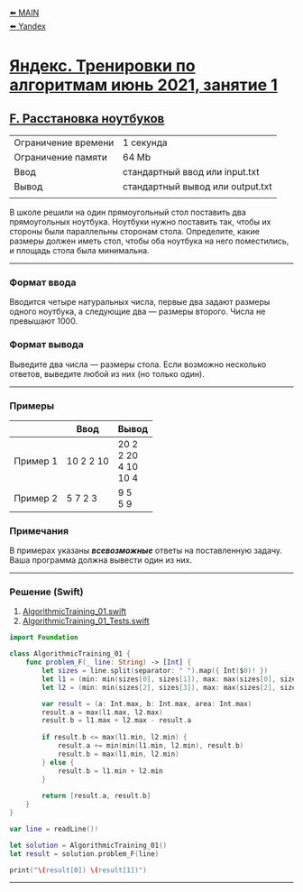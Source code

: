 [⬅️ MAIN][main]<br>[⬅️ Yandex][Yandex]  

[main]: ./../../../README.md
[Yandex]: ./../../README.md
[Yandex_AT_01_orig]: https://contest.yandex.ru/contest/27393
[Yandex_AT_01_F]: https://contest.yandex.ru/contest/27393/problems/F/

# [Яндекс. Тренировки по алгоритмам июнь 2021, занятие 1][Yandex_AT_01_orig]
## [F. Расстановка ноутбуков][Yandex_AT_01_F]

|||
|--------------------|----------------------------------|
|Ограничение времени |1 секунда                         |
|Ограничение памяти  |64 Mb                             |
|Ввод                |стандартный ввод или input.txt    |
|Вывод               |стандартный вывод или output.txt  |
|||

В школе решили на один прямоугольный стол поставить два прямоугольных ноутбука. Ноутбуки нужно поставить так, чтобы их стороны были параллельны сторонам стола. Определите, какие размеры должен иметь стол, чтобы оба ноутбука на него поместились, и площадь стола была минимальна.


---
### Формат ввода
Вводится четыре натуральных числа, первые два задают размеры одного ноутбука, а следующие два — размеры второго. Числа не превышают 1000.


### Формат вывода
Выведите два числа — размеры стола. Если возможно несколько ответов, выведите любой из них (но только один).


---
### Примеры
|         |Ввод      |Вывод                              |
|---------|----------|-----------------------------------|
|Пример 1 |10 2 2 10 |20 2 <br> 2 20 <br> 4 10 <br> 10 4 |
|Пример 2 |5 7 2 3   |9 5 <br> 5 9                       |


### Примечания
В примерах указаны ***всевозможные*** ответы на поставленную задачу. Ваша программа должна вывести один из них.


---
### Решение (Swift)
[AlgorithmicTraining_01]: ./../../YandexTasks.Swift/YandexTasks/Sources/YandexTasks/AlgorithmicTraining_01.swift
[AlgorithmicTraining_01_Tests]: ./../../YandexTasks.Swift/YandexTasks/Tests/YandexTasksTests/AlgorithmicTraining_01_Tests.swift

1. [AlgorithmicTraining_01.swift][AlgorithmicTraining_01]
2. [AlgorithmicTraining_01_Tests.swift][AlgorithmicTraining_01_Tests]

```swift
import Foundation

class AlgorithmicTraining_01 {
    func problem_F(_ line: String) -> [Int] {
        let sizes = line.split(separator: " ").map({ Int($0)! })
        let l1 = (min: min(sizes[0], sizes[1]), max: max(sizes[0], sizes[1]))
        let l2 = (min: min(sizes[2], sizes[3]), max: max(sizes[2], sizes[3]))

        var result = (a: Int.max, b: Int.max, area: Int.max)
        result.a = max(l1.max, l2.max)
        result.b = l1.max + l2.max - result.a
        
        if result.b <= max(l1.min, l2.min) {
            result.a += min(min(l1.min, l2.min), result.b)
            result.b = max(l1.min, l2.min)
        } else {
            result.b = l1.min + l2.min
        }
        
        return [result.a, result.b]
    }
}

var line = readLine()!

let solution = AlgorithmicTraining_01()
let result = solution.problem_F(line)

print("\(result[0]) \(result[1])")
```


---